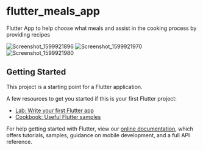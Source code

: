 # flutter_meals_app

Flutter App to help choose what meals and assist in the cooking process by providing recipes

![Screenshot_1599921896](https://user-images.githubusercontent.com/24352472/92998006-246f4880-f4cc-11ea-8fbb-b0d92d41b193.png)
![Screenshot_1599921970](https://user-images.githubusercontent.com/24352472/92998005-233e1b80-f4cc-11ea-8ef2-a4363d60380f.png)
![Screenshot_1599921980](https://user-images.githubusercontent.com/24352472/92998002-1f11fe00-f4cc-11ea-96f6-043713a068c3.png)

## Getting Started

This project is a starting point for a Flutter application.

A few resources to get you started if this is your first Flutter project:

- [Lab: Write your first Flutter app](https://flutter.dev/docs/get-started/codelab)
- [Cookbook: Useful Flutter samples](https://flutter.dev/docs/cookbook)

For help getting started with Flutter, view our
[online documentation](https://flutter.dev/docs), which offers tutorials,
samples, guidance on mobile development, and a full API reference.
